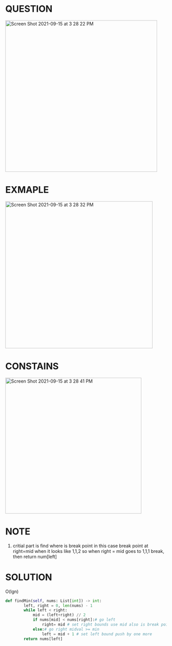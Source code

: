 # QUESTION
<img width="474" alt="Screen Shot 2021-09-15 at 3 28 22 PM" src="https://user-images.githubusercontent.com/64442606/133497133-bd869ed1-7c39-4956-93df-bfd515a514be.png">

# EXMAPLE
<img width="460" alt="Screen Shot 2021-09-15 at 3 28 32 PM" src="https://user-images.githubusercontent.com/64442606/133497157-6e53c6e0-dd5e-4228-acae-ac2e776e0609.png">

# CONSTAINS
<img width="425" alt="Screen Shot 2021-09-15 at 3 28 41 PM" src="https://user-images.githubusercontent.com/64442606/133497175-6d02926e-b7cf-4100-b435-90256336755c.png">

# NOTE
1. critial part is find where is break point in this case break point at right=mid when it looks like 1,1,2 so when right = mid goes to 1,1,1 break, 
then return num[left]
# SOLUTION
O(lgn)
```python
def findMin(self, nums: List[int]) -> int:
        left, right = 0, len(nums) - 1
        while left < right:
            mid = (left+right) // 2
            if nums[mid] < nums[right]:# go left
                right= mid # set right bounds use mid also is break point
            else:# go right midval >= min
                left = mid + 1 # set left bound push by one more
        return nums[left] 
```
